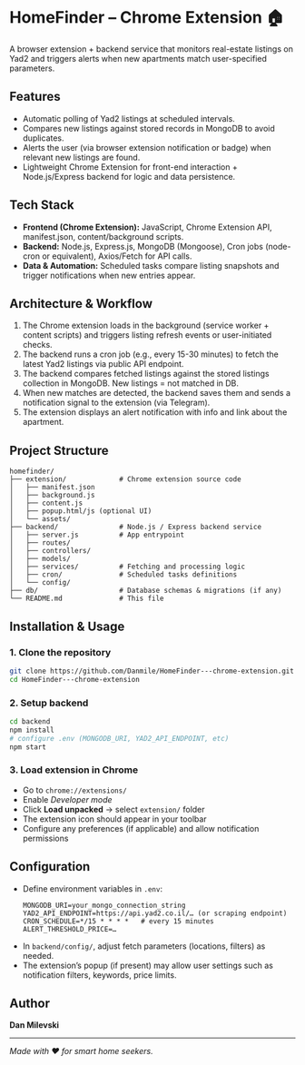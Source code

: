 # HomeFinder – Chrome Extension 🏠  
A browser extension + backend service that monitors real-estate listings on Yad2 and triggers alerts when new apartments match user-specified parameters.

## Features  
- Automatic polling of Yad2 listings at scheduled intervals.  
- Compares new listings against stored records in MongoDB to avoid duplicates.  
- Alerts the user (via browser extension notification or badge) when relevant new listings are found.  
- Lightweight Chrome Extension for front-end interaction + Node.js/Express backend for logic and data persistence.

## Tech Stack  
- **Frontend (Chrome Extension):** JavaScript, Chrome Extension API, manifest.json, content/background scripts.  
- **Backend:** Node.js, Express.js, MongoDB (Mongoose), Cron jobs (node-cron or equivalent), Axios/Fetch for API calls.  
- **Data & Automation:** Scheduled tasks compare listing snapshots and trigger notifications when new entries appear.

## Architecture & Workflow  
1. The Chrome extension loads in the background (service worker + content scripts) and triggers listing refresh events or user-initiated checks.  
2. The backend runs a cron job (e.g., every 15-30 minutes) to fetch the latest Yad2 listings via public API endpoint.  
3. The backend compares fetched listings against the stored listings collection in MongoDB. New listings = not matched in DB.  
4. When new matches are detected, the backend saves them and sends a notification signal to the extension (via Telegram).  
5. The extension displays an alert notification with info and link about the apartment.

## Project Structure  
```
homefinder/
├── extension/             # Chrome extension source code
│   ├── manifest.json
│   ├── background.js
│   ├── content.js
│   ├── popup.html/js (optional UI)
│   └── assets/
├── backend/               # Node.js / Express backend service
│   ├── server.js          # App entrypoint
│   ├── routes/
│   ├── controllers/
│   ├── models/
│   ├── services/          # Fetching and processing logic
│   ├── cron/              # Scheduled tasks definitions
│   └── config/
├── db/                    # Database schemas & migrations (if any)
└── README.md              # This file
```

## Installation & Usage  
### 1. Clone the repository  
```bash
git clone https://github.com/Danmile/HomeFinder---chrome-extension.git
cd HomeFinder---chrome-extension
```

### 2. Setup backend  
```bash
cd backend
npm install
# configure .env (MONGODB_URI, YAD2_API_ENDPOINT, etc)
npm start
```

### 3. Load extension in Chrome  
- Go to `chrome://extensions/`  
- Enable *Developer mode*  
- Click **Load unpacked** → select `extension/` folder  
- The extension icon should appear in your toolbar  
- Configure any preferences (if applicable) and allow notification permissions

## Configuration  
- Define environment variables in `.env`:  
  ```text
  MONGODB_URI=your_mongo_connection_string
  YAD2_API_ENDPOINT=https://api.yad2.co.il/… (or scraping endpoint)
  CRON_SCHEDULE=*/15 * * * *   # every 15 minutes
  ALERT_THRESHOLD_PRICE=…
  ```
- In `backend/config/`, adjust fetch parameters (locations, filters) as needed.  
- The extension’s popup (if present) may allow user settings such as notification filters, keywords, price limits.


## Author  
**Dan Milevski**

---

*Made with ❤️ for smart home seekers.*
